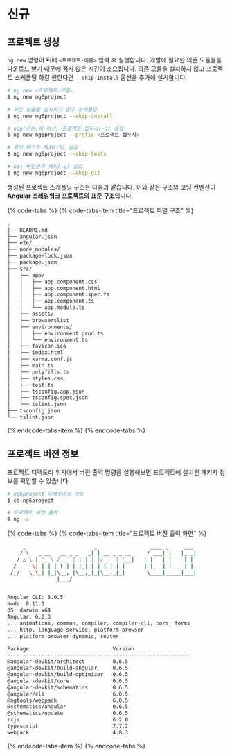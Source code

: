 # 신규

## 프로젝트 생성

`ng new` 명령어 뒤에 `<프로젝트-이름>` 입력 후 실행합니다. 개발에 필요한 의존 모듈들을 다운로드 받기 때문에 적지 않은 시간이 소요됩니다. 의존 모듈을 설치하지 않고 프로젝트 스케폴딩 하길 원한다면 `--skip-install` 옵션을 추가해 설치합니다.

```bash
# ng new <프로젝트-이름>
$ ng new ng6project

# 의존 모듈을 설치하지 않고 스캐폴딩
$ ng new ng6project --skip-install

# app(기본)이 아닌, 프로젝트 접두사(-p) 설정
$ ng new ng6project --prefix <프로젝트-접두사>

# 유닛 테스트 제외(-S) 설정
$ ng new ng6project --skip-tests

# Git 버전관리 제외(-g) 설정
$ ng new ng6project --skip-git
```

생성된 프로젝트 스캐폴딩 구조는 다음과 같습니다. 이와 같은 구조와 코딩 컨벤션이 **Angular 프레임워크 프로젝트의 표준 구조**입니다.

{% code-tabs %}
{% code-tabs-item title="프로젝트 파일 구조" %}
```bash
.
├── README.md
├── angular.json
├── e2e/
├── node_modules/
├── package-lock.json
├── package.json
├── src/
│   ├── app/
│   │   ├── app.component.css
│   │   ├── app.component.html
│   │   ├── app.component.spec.ts
│   │   ├── app.component.ts
│   │   └── app.module.ts
│   ├── assets/
│   ├── browserslist
│   ├── environments/
│   │   ├── environment.prod.ts
│   │   └── environment.ts
│   ├── favicon.ico
│   ├── index.html
│   ├── karma.conf.js
│   ├── main.ts
│   ├── polyfills.ts
│   ├── styles.css
│   ├── test.ts
│   ├── tsconfig.app.json
│   ├── tsconfig.spec.json
│   └── tslint.json
├── tsconfig.json
└── tslint.json
```
{% endcode-tabs-item %}
{% endcode-tabs %}

## 프로젝트 버전 정보

프로젝트 디렉토리 위치에서 버전 출력 명령을 실행해보면 프로젝트에 설치된 패키지 정보를 확인할 수 있습니다.

```bash
# ng6project 디렉토리로 이동
$ cd ng6project

# 프로젝트 버전 출력
$ ng -v
```

{% code-tabs %}
{% code-tabs-item title="프로젝트 버전 출력 화면" %}
```bash
     _                      _                 ____ _     ___
    / \   _ __   __ _ _   _| | __ _ _ __     / ___| |   |_ _|
   / △ \ | '_ \ / _` | | | | |/ _` | '__|   | |   | |    | |
  / ___ \| | | | (_| | |_| | | (_| | |      | |___| |___ | |
 /_/   \_\_| |_|\__, |\__,_|_|\__,_|_|       \____|_____|___|
                |___/


Angular CLI: 6.0.5
Node: 8.11.1
OS: darwin x64
Angular: 6.0.3
... animations, common, compiler, compiler-cli, core, forms
... http, language-service, platform-browser
... platform-browser-dynamic, router

Package                           Version
-----------------------------------------------------------
@angular-devkit/architect         0.6.5
@angular-devkit/build-angular     0.6.5
@angular-devkit/build-optimizer   0.6.5
@angular-devkit/core              0.6.5
@angular-devkit/schematics        0.6.5
@angular/cli                      6.0.5
@ngtools/webpack                  6.0.5
@schematics/angular               0.6.5
@schematics/update                0.6.5
rxjs                              6.2.0
typescript                        2.7.2
webpack                           4.8.3
```
{% endcode-tabs-item %}
{% endcode-tabs %}




